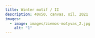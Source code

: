 ```yaml
---
title: Winter motif / II
description: 4﻿0x50, canvas, oil, 2021
images:
  - image: images/ziemos-motyvas_2.jpg
    alt: "1"
---
```

